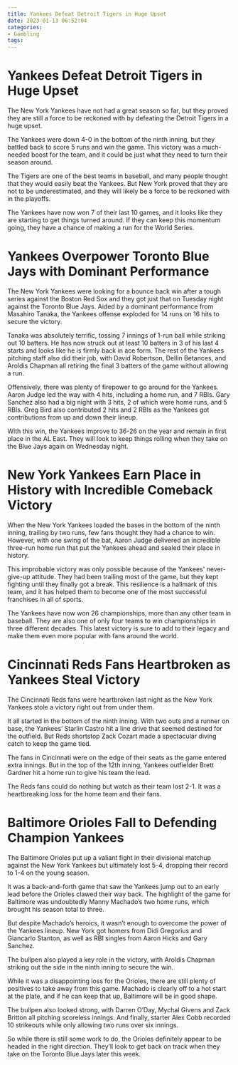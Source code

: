 ```yaml
---
title: Yankees Defeat Detroit Tigers in Huge Upset
date: 2023-01-13 06:52:04
categories:
- Gambling
tags:
---
```



#  Yankees Defeat Detroit Tigers in Huge Upset

The New York Yankees have not had a great season so far, but they proved they are still a force to be reckoned with by defeating the Detroit Tigers in a huge upset.

The Yankees were down 4-0 in the bottom of the ninth inning, but they battled back to score 5 runs and win the game. This victory was a much-needed boost for the team, and it could be just what they need to turn their season around.

The Tigers are one of the best teams in baseball, and many people thought that they would easily beat the Yankees. But New York proved that they are not to be underestimated, and they will likely be a force to be reckoned with in the playoffs.

The Yankees have now won 7 of their last 10 games, and it looks like they are starting to get things turned around. If they can keep this momentum going, they have a chance of making a run for the World Series.

#  Yankees Overpower Toronto Blue Jays with Dominant Performance

The New York Yankees were looking for a bounce back win after a tough series against the Boston Red Sox and they got just that on Tuesday night against the Toronto Blue Jays. Aided by a dominant performance from Masahiro Tanaka, the Yankees offense exploded for 14 runs on 16 hits to secure the victory.

Tanaka was absolutely terrific, tossing 7 innings of 1-run ball while striking out 10 batters. He has now struck out at least 10 batters in 3 of his last 4 starts and looks like he is firmly back in ace form. The rest of the Yankees pitching staff also did their job, with David Robertson, Dellin Betances, and Aroldis Chapman all retiring the final 3 batters of the game without allowing a run.

Offensively, there was plenty of firepower to go around for the Yankees. Aaron Judge led the way with 4 hits, including a home run, and 7 RBIs. Gary Sanchez also had a big night with 3 hits, 2 of which were home runs, and 5 RBIs. Greg Bird also contributed 2 hits and 2 RBIs as the Yankees got contributions from up and down their lineup.

With this win, the Yankees improve to 36-26 on the year and remain in first place in the AL East. They will look to keep things rolling when they take on the Blue Jays again on Wednesday night.

#  New York Yankees Earn Place in History with Incredible Comeback Victory

When the New York Yankees loaded the bases in the bottom of the ninth inning, trailing by two runs, few fans thought they had a chance to win. However, with one swing of the bat, Aaron Judge delivered an incredible three-run home run that put the Yankees ahead and sealed their place in history.

This improbable victory was only possible because of the Yankees' never-give-up attitude. They had been trailing most of the game, but they kept fighting until they finally got a break. This resilience is a hallmark of this team, and it has helped them to become one of the most successful franchises in all of sports.

The Yankees have now won 26 championships, more than any other team in baseball. They are also one of only four teams to win championships in three different decades. This latest victory is sure to add to their legacy and make them even more popular with fans around the world.

#  Cincinnati Reds Fans Heartbroken as Yankees Steal Victory

The Cincinnati Reds fans were heartbroken last night as the New York Yankees stole a victory right out from under them.

It all started in the bottom of the ninth inning. With two outs and a runner on base, the Yankees’ Starlin Castro hit a line drive that seemed destined for the outfield. But Reds shortstop Zack Cozart made a spectacular diving catch to keep the game tied.

The fans in Cincinnati were on the edge of their seats as the game entered extra innings. But in the top of the 12th inning, Yankees outfielder Brett Gardner hit a home run to give his team the lead.

The Reds fans could do nothing but watch as their team lost 2-1. It was a heartbreaking loss for the home team and their fans.

#  Baltimore Orioles Fall to Defending Champion Yankees

The Baltimore Orioles put up a valiant fight in their divisional matchup against the New York Yankees but ultimately lost 5-4, dropping their record to 1-4 on the young season.

It was a back-and-forth game that saw the Yankees jump out to an early lead before the Orioles clawed their way back. The highlight of the game for Baltimore was undoubtedly Manny Machado’s two home runs, which brought his season total to three.

But despite Machado’s heroics, it wasn’t enough to overcome the power of the Yankees lineup. New York got homers from Didi Gregorius and Giancarlo Stanton, as well as RBI singles from Aaron Hicks and Gary Sanchez.

The bullpen also played a key role in the victory, with Aroldis Chapman striking out the side in the ninth inning to secure the win.

While it was a disappointing loss for the Orioles, there are still plenty of positives to take away from this game. Machado is clearly off to a hot start at the plate, and if he can keep that up, Baltimore will be in good shape.

The bullpen also looked strong, with Darren O’Day, Mychal Givens and Zack Britton all pitching scoreless innings. And finally, starter Alex Cobb recorded 10 strikeouts while only allowing two runs over six innings.

So while there is still some work to do, the Orioles definitely appear to be headed in the right direction. They’ll look to get back on track when they take on the Toronto Blue Jays later this week.